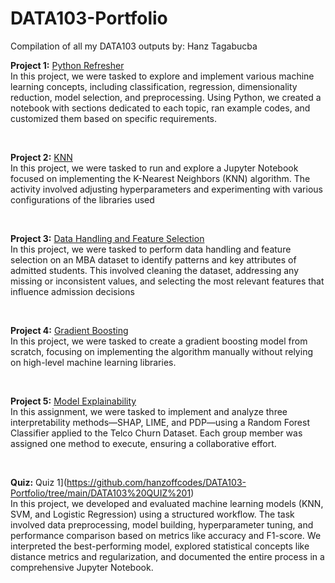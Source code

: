 # DATA103-Portfolio
Compilation of all my DATA103 outputs by: Hanz Tagabucba

**Project 1:** [Python Refresher](https://github.com/hanzoffcodes/DATA103-Portfolio/tree/main/Python%20Refresher)
</br>
  In this project, we were tasked to explore and implement various machine learning concepts, including classification, regression, dimensionality reduction, model selection, and preprocessing. Using Python, we created a notebook with sections dedicated to each topic, ran example codes, and customized them based on specific requirements. 

</br>

**Project 2:** [KNN](https://github.com/hanzoffcodes/DATA103-Portfolio/tree/main/KNN%20Classifier)
</br>
  In this project, we were tasked to run and explore a Jupyter Notebook focused on implementing the K-Nearest Neighbors (KNN) algorithm. The activity involved adjusting hyperparameters and experimenting with various configurations of the libraries used

</br>

**Project 3:** [Data Handling and Feature Selection](https://github.com/hanzoffcodes/DATA103-Portfolio/tree/main/Feature%20Selection%20and%20Data%20Handling)
</br>
  In this project, we were tasked to perform data handling and feature selection on an MBA dataset to identify patterns and key attributes of admitted students. This involved cleaning the dataset, addressing any missing or inconsistent values, and selecting the most relevant features that influence admission decisions
  
</br>

  
**Project 4:** [Gradient Boosting](https://github.com/hanzoffcodes/DATA103-Portfolio/tree/main/Gradient%20Boosting)
</br>
In this project, we were tasked to create a gradient boosting model from scratch, focusing on implementing the algorithm manually without relying on high-level machine learning libraries.

</br>

**Project 5:** [Model Explainability](https://github.com/hanzoffcodes/DATA103-Portfolio/tree/main/Model%20Explainability)
</br>
In this assignment, we were tasked to implement and analyze three interpretability methods—SHAP, LIME, and PDP—using a Random Forest Classifier applied to the Telco Churn Dataset. Each group member was assigned one method to execute, ensuring a collaborative effort. 

</br>

**Quiz:** Quiz 1](https://github.com/hanzoffcodes/DATA103-Portfolio/tree/main/DATA103%20QUIZ%201)
</br>
In this project, we developed and evaluated machine learning models (KNN, SVM, and Logistic Regression) using a structured workflow. The task involved data preprocessing, model building, hyperparameter tuning, and performance comparison based on metrics like accuracy and F1-score. We interpreted the best-performing model, explored statistical concepts like distance metrics and regularization, and documented the entire process in a comprehensive Jupyter Notebook.
